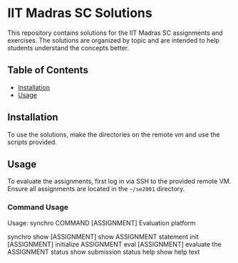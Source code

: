 # IIT Madras SC Solutions

This repository contains solutions for the IIT Madras SC assignments and exercises. The solutions are organized by topic and are intended to help students understand the concepts better.

## Table of Contents

- [Installation](#installation)
- [Usage](#usage)

## Installation

To use the solutions, make the directories on the remote vm and use the scripts provided.

## Usage

To evaluate the assignments, first log in via SSH to the provided remote VM. Ensure all assignments are located in the `~/se2001` directory.

### Command Usage

Usage: synchro COMMAND [ASSIGNMENT]
Evaluation platform

synchro show [ASSIGNMENT]     show ASSIGNMENT statement
        init [ASSIGNMENT]     initialize ASSIGNMENT
        eval [ASSIGNMENT]     evaluate the ASSIGNMENT
        status                show submission status
        help                  show help text
